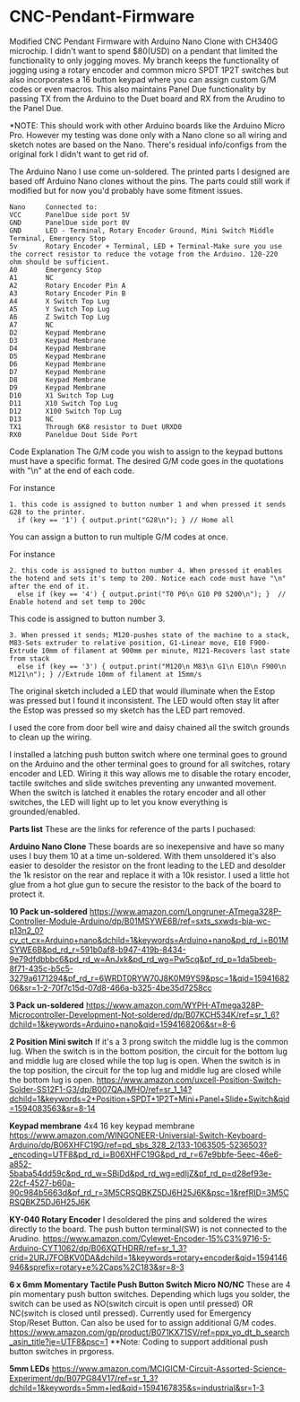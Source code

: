 # CNC-Pendant-Firmware

Modified CNC Pendant Firmware with Arduino Nano Clone with CH340G microchip. I didn't want to spend $80(USD) on a pendant that limited the functionality to only jogging moves. My branch keeps the functionality of jogging using a rotary encoder and common micro SPDT 1P2T switches but also incorporates a 16 button keypad where you can assign custom G/M codes or even macros. This also maintains Panel Due functionality by passing TX from the Arduino to the Duet board and RX from the Arudino to the Panel Due.

*NOTE: This should work with other Arduino boards like the Arduino Micro Pro. However my testing was done only with a Nano clone so all wiring and sketch notes are based on the Nano. There's residual info/configs from the original fork I didn't want to get rid of.

The Arduino Nano I use come un-soldered. The printed parts I designed are based off Arduino Nano clones without the pins. The parts could still work if modified but for now you'd probably have some fitment issues.

```
Nano     Connected to:   
VCC      PanelDue side port 5V
GND      PanelDue side port 0V
GND      LED - Terminal, Rotary Encoder Ground, Mini Switch Middle Terminal, Emergency Stop
5v       Rotary Encoder + Terminal, LED + Terminal-Make sure you use the correct resistor to reduce the votage from the Arduino. 120-220 ohm should be sufficient.
A0       Emergency Stop
A1       NC
A2       Rotary Encoder Pin A
A3       Rotary Encoder Pin B
A4       X Switch Top Lug
A5       Y Switch Top Lug
A6       Z Switch Top Lug
A7       NC
D2       Keypad Membrane
D3       Keypad Membrane
D4       Keypad Membrane
D5       Keypad Membrane
D6       Keypad Membrane
D7       Keypad Membrane
D8       Keypad Membrane
D9       Keypad Membrane
D10      X1 Switch Top Lug
D11      X10 Switch Top Lug
D12      X100 Switch Top Lug
D13      NC
TX1      Through 6K8 resistor to Duet URXD0
RX0      Paneldue Dout Side Port
```

Code Explanation
The G/M code you wish to assign to the keypad buttons must have a specific format. The desired G/M code goes in the quotations with "\n" at the end of each code. 

For instance 

    1. this code is assigned to button number 1 and when pressed it sends G28 to the printer. 
      if (key == '1') { output.print("G28\n"); } // Home all

You can assign a button to run multiple G/M codes at once. 

For instance 

    2. this code is assigned to button number 4. When pressed it enables the hotend and sets it's temp to 200. Notice each code must have "\n" after the end of it.
      else if (key == '4') { output.print("T0 P0\n G10 P0 S200\n"); }  // Enable hotend and set temp to 200c

This code is assigned to button number 3.

    3. When pressed it sends; M120-pushes state of the machine to a stack, M83-Sets extruder to relative position, G1-Linear move, E10 F900-Extrude 10mm of filament at 900mm per minute, M121-Recovers last state from stack
      else if (key == '3') { output.print("M120\n M83\n G1\n E10\n F900\n M121\n"); } //Extrude 10mm of filament at 15mm/s


The original sketch included a LED that would illuminate when the Estop was pressed but I found it inconsistent. The LED would often stay lit after the Estop was pressed so my sketch has the LED part removed.

I used the core from door bell wire and daisy chained all the switch grounds to clean up the wiring. 

I installed a latching push button switch where one terminal goes to ground on the Arduino and the other terminal goes to ground for all switches, rotary encoder and LED. Wiring it this way allows me to disable the rotary encoder, tactile switches and slide switches preventing any unwanted movement. When the switch is latched it enables the rotary encoder and all other switches, the LED will light up to let you know everything is grounded/enabled.

**Parts list** These are the links for reference of the parts I puchased:

**Arduino Nano Clone** These boards are so inexepensive and have so many uses I buy them 10 at a time un-soldered. With them unsoldered it's also easier to desolder the resistor on the front leading to the LED and desolder the 1k resistor on the rear and replace it with a 10k resistor. I used a little hot glue from a hot glue gun to secure the resistor to the back of the board to protect it.

**10 Pack un-soldered**
https://www.amazon.com/Longruner-ATmega328P-Controller-Module-Arduino/dp/B01MSYWE6B/ref=sxts_sxwds-bia-wc-p13n2_0?cv_ct_cx=Arduino+nano&dchild=1&keywords=Arduino+nano&pd_rd_i=B01MSYWE6B&pd_rd_r=591b0af8-b947-419b-8434-9e79dfdbbbc6&pd_rd_w=AnJxk&pd_rd_wg=Pw5cq&pf_rd_p=1da5beeb-8f71-435c-b5c5-3279a6171294&pf_rd_r=6WRDT0RYW70J8K0M9YS9&psc=1&qid=1594168206&sr=1-2-70f7c15d-07d8-466a-b325-4be35d7258cc

**3 Pack un-soldered**
https://www.amazon.com/WYPH-ATmega328P-Microcontroller-Development-Not-soldered/dp/B07KCH534K/ref=sr_1_6?dchild=1&keywords=Arduino+nano&qid=1594168206&sr=8-6

**2 Position Mini switch** If it's a 3 prong switch the middle lug is the common lug. When the switch is in the bottom position, the circuit for the bottom lug and middle lug are closed while the top lug is open. When the switch is in the top position, the circuit for the top lug and middle lug are closed while the bottom lug is open.
https://www.amazon.com/uxcell-Position-Switch-Solder-SS12F1-G3/dp/B007QAJMHO/ref=sr_1_14?dchild=1&keywords=2+Position+SPDT+1P2T+Mini+Panel+Slide+Switch&qid=1594083563&sr=8-14

**Keypad membrane** 4x4 16 key keypad membrane
https://www.amazon.com/WINGONEER-Universial-Switch-Keyboard-Arduino/dp/B06XHFC19G/ref=pd_sbs_328_2/133-1063505-5236503?_encoding=UTF8&pd_rd_i=B06XHFC19G&pd_rd_r=67e9bbfe-5eec-46e6-a852-5baba54dd59c&pd_rd_w=SBiDd&pd_rd_wg=edIjZ&pf_rd_p=d28ef93e-22cf-4527-b60a-90c984b5663d&pf_rd_r=3M5CRSQBKZ5DJ6H25J6K&psc=1&refRID=3M5CRSQBKZ5DJ6H25J6K

**KY-040 Rotary Encoder** I desoldered the pins and soldered the wires directly to the board. The push button terminal(SW) is not connected to the Arudino.
https://www.amazon.com/Cylewet-Encoder-15%C3%9716-5-Arduino-CYT1062/dp/B06XQTHDRR/ref=sr_1_3?crid=2URJ7FOBKV0DA&dchild=1&keywords=rotary+encoder&qid=1594146946&sprefix=rotary+e%2Caps%2C183&sr=8-3

**6 x 6mm Momentary Tactile Push Button Switch Micro NO/NC** These are 4 pin momentary push button switches. Depending which lugs you solder, the switch can be used as NO(switch circuit is open until pressed) OR NC(switch is closed until pressed). Currently used for Emergency Stop/Reset Button. Can also be used for to assign additional G/M codes.
https://www.amazon.com/gp/product/B071KX71SV/ref=ppx_yo_dt_b_search_asin_title?ie=UTF8&psc=1
**Note: Coding to support additional push button switches in prgoress.

**5mm LEDs**
https://www.amazon.com/MCIGICM-Circuit-Assorted-Science-Experiment/dp/B07PG84V17/ref=sr_1_3?dchild=1&keywords=5mm+led&qid=1594167835&s=industrial&sr=1-3
